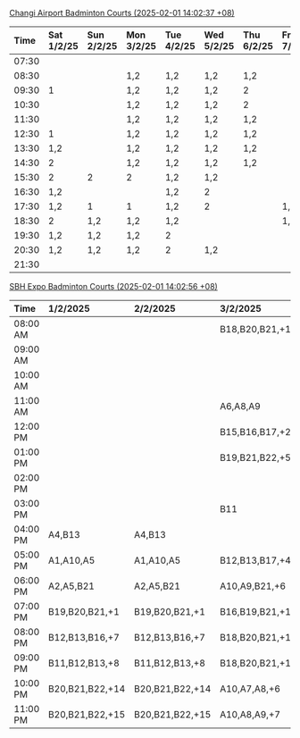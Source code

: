 [Changi Airport Badminton Courts (2025-02-01 14:02:37 +08)](https://www.carc.org.sg/FacilityBooking.aspx)

| Time   | Sat 1/2/25   | Sun 2/2/25   | Mon 3/2/25   | Tue 4/2/25   | Wed 5/2/25   | Thu 6/2/25   | Fri 7/2/25   |
|:-------|:-------------|:-------------|:-------------|:-------------|:-------------|:-------------|:-------------|
| 07:30  |              |              |              |              |              |              |              |
| 08:30  |              |              | 1,2          | 1,2          | 1,2          | 1,2          |              |
| 09:30  | 1            |              | 1,2          | 1,2          | 1,2          | 2            |              |
| 10:30  |              |              | 1,2          | 1,2          | 1,2          | 2            |              |
| 11:30  |              |              | 1,2          | 1,2          | 1,2          | 1,2          |              |
| 12:30  | 1            |              | 1,2          | 1,2          | 1,2          | 1,2          |              |
| 13:30  | 1,2          |              | 1,2          | 1,2          | 1,2          | 1,2          |              |
| 14:30  | 2            |              | 1,2          | 1,2          | 1,2          | 1,2          |              |
| 15:30  | 2            | 2            | 2            | 1,2          | 1,2          |              |              |
| 16:30  | 1,2          |              |              | 1,2          | 2            |              |              |
| 17:30  | 1,2          | 1            | 1            | 1,2          | 2            |              | 1,2          |
| 18:30  | 2            | 1,2          | 1,2          | 1,2          |              |              | 1,2          |
| 19:30  | 1,2          | 1,2          | 1,2          | 2            |              |              |              |
| 20:30  | 1,2          | 1,2          | 1,2          | 2            | 1,2          |              |              |
| 21:30  |              |              |              |              |              |              |              |

[SBH Expo Badminton Courts (2025-02-01 14:02:56 +08)](https://singaporebadmintonhall.getomnify.com/widgets/O3MRKGBH359GA55KHMG1RD)

| Time     | 1/2/2025        | 2/2/2025        | 3/2/2025        | 4/2/2025        | 5/2/2025        | 6/2/2025        | 7/2/2025        |
|:---------|:----------------|:----------------|:----------------|:----------------|:----------------|:----------------|:----------------|
| 08:00 AM |                 |                 | B18,B20,B21,+10 | B19,B21,B22,+14 | B20,B21,B22,+18 | B19,B21,B22,+19 | B19,B21,B22,+19 |
| 09:00 AM |                 |                 |                 | B19,B21,B22,+13 | B20,B21,B22,+18 | B19,B21,B22,+19 | B19,B21,B22,+19 |
| 10:00 AM |                 |                 |                 | B19,B20,B21,+16 | B19,B21,B22,+15 | B19,B20,B22,+18 | B19,B21,B22,+19 |
| 11:00 AM |                 |                 | A6,A8,A9        | B19,B20,B21,+17 | B20,B21,B22,+16 | B19,B20,B22,+18 | B19,B21,B22,+19 |
| 12:00 PM |                 |                 | B15,B16,B17,+2  | B19,B21,B22,+11 | B20,B21,B22,+18 | B19,B21,B22,+19 | B19,B21,B22,+19 |
| 01:00 PM |                 |                 | B19,B21,B22,+5  | B20,B21,B22,+10 | B19,B21,B22,+19 | B19,B21,B22,+19 | B19,B21,B22,+19 |
| 02:00 PM |                 |                 |                 | B20,B21,B22,+14 | B19,B21,B22,+19 | B19,B21,B22,+14 | B19,B21,B22,+16 |
| 03:00 PM |                 |                 | B11             | B11,B14,B18,+2  | B19,B20,B21,+8  | B19,B21,B22,+12 | B19,B21,B22,+12 |
| 04:00 PM | A4,B13          | A4,B13          |                 | A3              | B14,B15,B21,+2  | B14,B15,B17,+5  | B15,B18,B22,+6  |
| 05:00 PM | A1,A10,A5       | A1,A10,A5       | B12,B13,B17,+4  | A2,A3,B13,+1    |                 | A10             | A1,A6,B18       |
| 06:00 PM | A2,A5,B21       | A2,A5,B21       | A10,A9,B21,+6   | A5,B14,B15,+4   | A10,B16,B21     |                 | B16,B21         |
| 07:00 PM | B19,B20,B21,+1  | B19,B20,B21,+1  | B16,B19,B21,+11 | B19,B21,B22,+9  | A10,B21,B22     |                 |                 |
| 08:00 PM | B12,B13,B16,+7  | B12,B13,B16,+7  | B18,B20,B21,+14 |                 |                 | B19,B20,B22,+2  |                 |
| 09:00 PM | B11,B12,B13,+8  | B11,B12,B13,+8  | B18,B20,B21,+14 |                 |                 | B19,B20,B22,+2  |                 |
| 10:00 PM | B20,B21,B22,+14 | B20,B21,B22,+14 | A10,A7,A8,+6    | A10,A8,A9,+7    | A10,A8,A9,+7    |                 | A10,A8,A9,+7    |
| 11:00 PM | B20,B21,B22,+15 | B20,B21,B22,+15 | A10,A8,A9,+7    | A10,A8,A9,+7    | A10,A8,A9,+7    |                 | A10,A8,A9,+7    |
